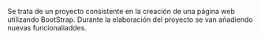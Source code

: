 Se trata de un proyecto consistente en la creación de una página web utilizando BootStrap. Durante la elaboración del proyecto se van añadiendo nuevas funcionaliaddes.
